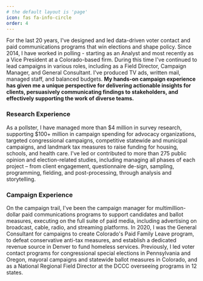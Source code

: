 ```yaml
---
# the default layout is 'page'
icon: fas fa-info-circle
order: 4
---
```


For the last 20 years, I've designed and led data-driven voter contact and paid communications programs that win elections and shape policy. Since 2014, I have worked in polling - starting as an Analyst and most recently as a Vice President at a Colorado-based  firm. During this time I've continued to lead campaigns in various roles, including as a Field Director, Campaign Manager, and General Consultant. I've produced TV ads, written mail, managed staff, and balanced budgets. **My hands-on campaign experience has given me a unique perspective for delivering actionable insights for clients, persuasively communicating findings to stakeholders, and effectively supporting the work of diverse teams.**

### Research Experience

As a pollster, I have managed more than $4 million in survey research, supporting $100+ million in campaign spending for advocacy organizations, targeted congressional campaigns, competitive statewide and municipal campaigns, and landmark tax measures to raise funding for housing, schools, and health care. I've led or contributed to more than 275 public opinion and election-related studies, including managing all phases of each project – from client engagement, questionnaire de-sign, sampling, programming, fielding, and post-processing, through analysis and storytelling. 

### Campaign Experience

On the campaign trail, I've been the campaign manager for multimillion-dollar paid communications programs to support candidates and ballot measures, executing on the full suite of paid media, including advertising on broadcast, cable, radio, and streaming platforms. In 2020, I was the General Consultant for campaigns to create Colorado's Paid Family Leave program, to defeat conservative anti-tax measures, and establish a dedicated revenue source in Denver to fund homeless services. Previously, I led voter contact programs for congressional special elections in Pennsylvania and Oregon, mayoral campaigns and statewide ballot measures in Colorado, and as a National Regional Field Director at the DCCC overseeing programs in 12 states. 

